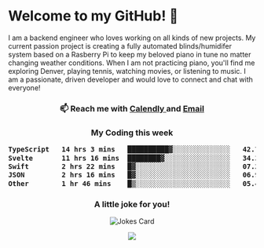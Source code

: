 <h1> Welcome to my GitHub! 👋 </h1>


  I am a backend engineer who loves working on all kinds of new projects. My current passion project is creating a fully automated blinds/humidifer system based on a Rasberry Pi to keep my beloved piano in tune no matter changing weather conditions. When I am not practicing piano, you'll find me exploring Denver, playing tennis, watching movies, or listening to music. I am a passionate, driven developer and would love to connect and chat with everyone!

<h3 align = "center"> 📫 Reach me with <a href = "https://calendly.com/msbrandt00/30min"> Calendly </a> and <a href="mailto:msbrandt00@gmail.com">Email</a> 
 </h3>


 
<div align = "center"
[![Anurag's GitHub stats](https://github-readme-stats.vercel.app/api?username=mbrandt00)](https://github.com/anuraghazra/github-readme-stats)
          </div>
<h3 align="center">
  My Coding this week
<!--START_SECTION:waka-->

```txt
TypeScript   14 hrs 3 mins   ██████████▓░░░░░░░░░░░░░░   42.78 %
Svelte       11 hrs 16 mins  ████████▓░░░░░░░░░░░░░░░░   34.32 %
Swift        2 hrs 22 mins   █▓░░░░░░░░░░░░░░░░░░░░░░░   07.23 %
JSON         2 hrs 16 mins   █▓░░░░░░░░░░░░░░░░░░░░░░░   06.92 %
Other        1 hr 46 mins    █▒░░░░░░░░░░░░░░░░░░░░░░░   05.41 %
```

<!--END_SECTION:waka-->

### A little joke for you!

![Jokes Card](https://readme-jokes.vercel.app/api?hideBorder)

<a href="https://www.linkedin.com/in/mbrandt00/"><img src="https://img.shields.io/badge/linkedin-%230077B5.svg?&style=for-the-badge&logo=linkedin&logoColor=white" /></a>
